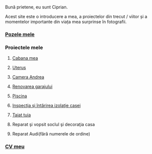 
Bună prietene, eu sunt Ciprian.

Acest site este o introducere a mea, a proiectelor din trecut / viitor și a momentelor importante din viața mea surprinse în fotografii.

### [Pozele mele](./photos/)


### Proiectele mele

1.  [Cabana mea](./projects/cabana/)
1.  [Uterus](./projects/uterus/)
1.  [Camera Andrea](./projects/camera_andrea/)
1.  [Renovarea garajului](./projects/renovare_garaj/)
1.  [Piscina](./projects/piscina/)

1.  [Inspecţia şi întărirea izolaţie casei](./projects/renovare_casa/)
1.  [Taiat tuia](./projects/taiat_tuia/)
1.  Reparat şi vopsit soclul şi decoraţia casa
1.  Reparat Audi(fără numerele de ordine)

### [CV meu](./my-cv/)
<!-- ăîşţâ ȘȚÎ -->